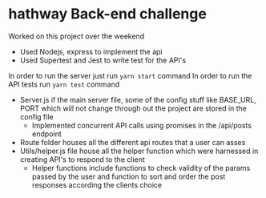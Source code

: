 # hathway Back-end challenge

Worked on this project over the weekend

- Used Nodejs, express to implement the api
- Used Supertest and Jest to write test for the API's

In order to run the server just run `yarn start` command
In order to run the API tests run `yarn test` command

- Server.js if the main server file, some of the config stuff like BASE_URL, PORT which will not change through out the project are stored in the config file
  - Implemented concurrent API calls using promises in the /api/posts endpoint
- Route folder houses all the different api routes that a user can asses
- Utils/helper.js file house all the helper function which were harnessed in creating API's to respond to the client
  - Helper functions include functions to check validity of the params passed by the user and function to sort and order the post responses according the clients choice
